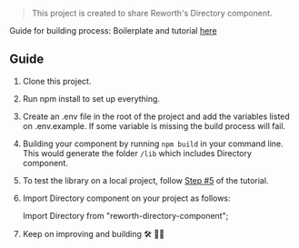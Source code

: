 > This project is created to share Reworth's Directory component.

 Guide for building process: 
	Boilerplate and tutorial [here](https://dev.to/cjinghong/publishing-your-first-react-component-to-npm-7bb)

## Guide
1. Clone this project.
2. Run npm install to set up everything.
3. Create an .env file in the root of the project and add the variables 	listed on .env.example. If some variable is missing the build process 		will fail.
4. Building your component by running `npm build` in your command line. 	This would generate the folder `/lib` which includes Directory component.
5. To test the library on a local project, follow [Step #5](https://dev.to/cjinghong/publishing-your-first-react-component-to-npm-7bb) of the tutorial.
6. Import Directory component on your project as follows:

    Import Directory from "reworth-directory-component";
7. Keep on improving and building :hammer_and_wrench: :man_technologist:
